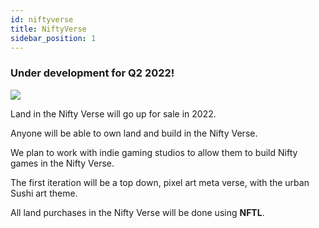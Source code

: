 ```yaml
---
id: niftyverse
title: NiftyVerse
sidebar_position: 1
---
```


### Under development for Q2 2022!

![](/img/niftyverse-snarfy.gif)

Land in the Nifty Verse will go up for sale in 2022.

Anyone will be able to own land and build in the Nifty Verse.

We plan to work with indie gaming studios to allow them to build Nifty games in the Nifty Verse.

The first iteration will be a top down, pixel art meta verse, with the urban Sushi art theme.

All land purchases in the Nifty Verse will be done using **NFTL**.
